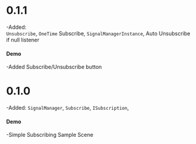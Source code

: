 #  0.1.1
-Added:  
`Unsubscribe`, `OneTime` Subscribe, `SignalManagerInstance`,
Auto Unsubscribe if null listener

#### Demo
-Added Subscribe/Unsubscribe button

#  0.1.0
-Added: `SignalManager`, `Subscribe`, `ISubscription`,

#### Demo
-Simple Subscribing Sample Scene

